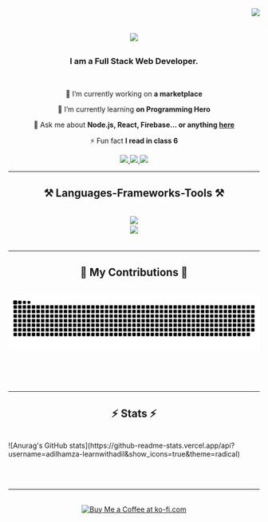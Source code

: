 <img align="right" src="https://visitor-badge.laobi.icu/badge?page_id=salesp07.salesp07" />

<h1 align="center">
    <img src="https://readme-typing-svg.herokuapp.com/?font=Righteous&size=35&center=true&vCenter=true&width=500&height=70&duration=4000&lines=Hi+There!+👋;+I'm+Adil+Hamza!;" />
</h1>

<h3 align="center">I am a Full Stack Web Developer.</h3>

<br/>

<div align="center">
 
 🔭 I’m currently working on **a marketplace**
 
 🌱 I’m currently learning **on Programming Hero**

💬 Ask me about **Node.js, React, Firebase... or anything [here](https://github.com/)**

⚡ Fun fact **I read in class 6**

 </div>
 
<div align="center"> 
  <a href="mailto:adilhamza486@gmail.com">
    <img src="https://img.shields.io/badge/Gmail-333333?style=for-the-badge&logo=gmail&logoColor=red" />
  </a>
  <a href="https://www.linkedin.com/in/adil-hamza-developer" target="_blank">
    <img src="https://img.shields.io/badge/LinkedIn-0077B5?style=for-the-badge&logo=linkedin&logoColor=white" target="_blank" />
  </a>
  <a href="https://github.com/adilhamza-learnwithadil" target="_blank">
     <img src="https://img.shields.io/badge/Portfolio-FF5722?style=for-the-badge&logo=todoist&logoColor=white" target="_blank" /> <!-- sqlite, safari, google-chrome are other good icon options -->
  </a>
</div>

 <hr/>
 
<h2 align="center">⚒️ Languages-Frameworks-Tools ⚒️</h2>
<br/>
<div align="center">
    <img src="https://skillicons.dev/icons?i=vscode,html,css,javascript,tailwind,bootstrap,react,nextjs" /><br>
    <img src="https://skillicons.dev/icons?i=redux,nodejs,typescript,express,firebase,mongodb,prisma,git,github,figma,illustrator,photoshop" /><br>
</div>

<br/>
<hr/>

<div align="center">
  <h2>🐍 My Contributions 🐍</h2>
  <br>
  <img alt="snake eating my contributions" src="https://raw.githubusercontent.com/salesp07/salesp07/output/github-contribution-grid-snake.svg" />
  
  <br/><br/><br/>
</div>

<hr/>

<h2 align="center">⚡ Stats ⚡</h2>
<br>
![Anurag's GitHub stats](https://github-readme-stats.vercel.app/api?username=adilhamza-learnwithadil&show_icons=true&theme=radical)

<br/><br/>

<hr/>

<br/>

<div align="center">
<a href='https://ko-fi.com/V7V4RAK9C' target='_blank'><img height='64' style='border:0px;height:64px;' src='https://storage.ko-fi.com/cdn/kofi1.png?v=3' border='0' alt='Buy Me a Coffee at ko-fi.com' /></a>
</div>

<br/>
